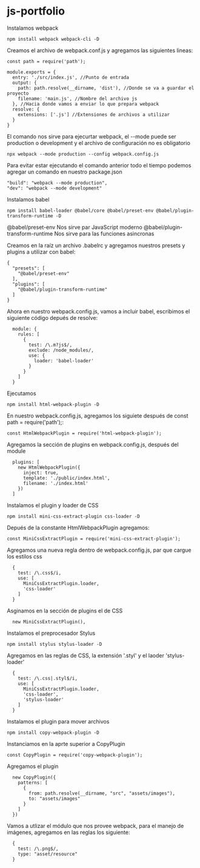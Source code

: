 # js-portfolio
Instalamos webpack
```
npm install webpack webpack-cli -D
```

Creamos el archivo de webpack.conf.js y agregamos las siguientes lineas:
```
const path = require('path');

module.exports = {
  entry: './src/index.js', //Punto de entrada
  output: {
    path: path.resolve(__dirname, 'dist'), //Donde se va a guardar el proyecto
    filename: 'main.js', //Nombre del archivo js
  }, //Hacia donde vamos a enviar lo que prepara webpack
  resolve: {
    extensions: ['.js'] //Extensiones de archivos a utilizar
  }
}
```


El comando nos sirve para ejecurtar webpack, el --mode puede ser production o development y el archivo de configuración no es obligatorio
```
npx webpack --mode production --config webpack.config.js
```

Para evitar estar ejecutando el comando anterior todo el tiempo podemos agregar un comando en nuestro package.json
```
"build": "webpack --mode production",
"dev": "webpack --mode development"
```

Instalamos babel
```
npm install babel-loader @babel/core @babel/preset-env @babel/plugin-transform-runtime -D
```
@babel/preset-env Nos sirve par JavaScript moderno
@babel/plugin-transform-runtime  Nos sirve para las funciones asincronas

Creamos en la raíz un archivo .babelrc y agregamos nuestros presets y plugins a utilizar con babel:
```
{
  "presets": [
    "@babel/preset-env"
  ],
  "plugins": [
    "@babel/plugin-transform-runtime"
  ]
}
```

Ahora en nuestro webpack.config.js, vamos a incluir babel, escribimos el siguiente código depués de resolve:
```
  module: {
    rules: [
      {
        test: /\.m?js$/,
        exclude: /node_modules/,
        use: {
          loader: 'babel-loader'
        }
      }
    ]
  }
```

Ejecutamos
```
npm install html-webpack-plugin -D
```
En nuestro webpack.config.js, agregamos los siguiete después de const path = require('path');:
```
const HtmlWebpackPlugin = require('html-webpack-plugin');
```

Agregamos la sección de plugins en webpack.config.js, después del module
```
  plugins: [
    new HtmlWebpackPlugin({
      inject: true,
      template: './public/index.html',
      filename: './index.html'
    })
  ]
```

Instalamos el plugin y loader de CSS
```
npm install mini-css-extract-plugin css-loader -D
```

Depués de la constante HtmlWebpackPlugin agregamos:
```
const MiniCssExtractPlugin = require('mini-css-extract-plugin');
```

Agregamos una nueva regla dentro de webpack.config.js, par que cargue los estilos css
```
  {
    test: /\.css$/i,
    use: [
      MiniCssExtractPlugin.loader,
      'css-loader'
    ]
  }
```

Asginamos en la sección de plugins el de CSS
```
  new MiniCssExtractPlugin(),
```

Instalamos el preprocesador Stylus
```
npm install stylus stylus-loader -D
```

Agregamos en las reglas de CSS, la extensión '.styl' y el laoder 'stylus-loader'
```
  {
    test: /\.css|.styl$/i,
    use: [
      MiniCssExtractPlugin.loader,
      'css-loader',
      'stylus-loader'
    ]
  }
```

Instalamos el plugin para mover archivos
```
npm install copy-webpack-plugin -D
```

Instanciamos en la aprte superior a CopyPlugin
```
const CopyPlugin = require('copy-webpack-plugin');
```

Agregamos el plugin
```
  new CopyPlugin({
    patterns: [
      {
        from: path.resolve(__dirname, "src", "assets/images"),
        to: "assets/images"
      }
    ]
  })
```

Vamos a utlizar el módulo que nos provee webpack, para el manejo de imágenes, agregamos en las reglas los siguiente:
```
  {
    test: /\.png$/,
    type: "asset/resource"
  }
```